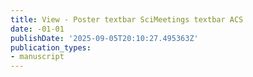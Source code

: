 ```yaml
---
title: View - Poster textbar SciMeetings textbar ACS
date: -01-01
publishDate: '2025-09-05T20:10:27.495363Z'
publication_types:
- manuscript
---
```

